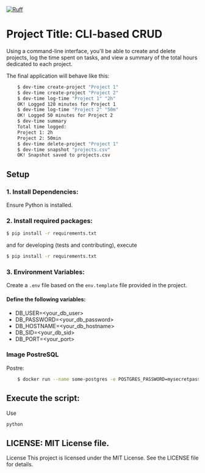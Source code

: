 [![Ruff](https://img.shields.io/endpoint?url=https://raw.githubusercontent.com/astral-sh/ruff/main/assets/badge/v2.json)](https://github.com/astral-sh/ruff)

# Project Title:  CLI-based CRUD
Using a command-line interface, you'll be able to create and delete projects, log the time spent on tasks, and view a summary of the total hours dedicated to each project.


The final application will behave like this:
```sh
    $ dev-time create-project "Project 1"
    $ dev-time create-project "Project 2"
    $ dev-time log-time "Project 1" "2h"
    OK! Logged 120 minutes for Project 1
    $ dev-time log-time "Project 2" "50m"
    OK! Logged 50 minutes for Project 2
    $ dev-time summary
    Total time logged:
    Project 1: 2h
    Project 2: 50min
    $ dev-time delete-project "Project 1"
    $ dev-time snapshot "projects.csv"
    OK! Snapshot saved to projects.csv
```


## Setup
### 1. Install Dependencies:

Ensure Python is installed.


### 2. Install required packages:

``` sh 
$ pip install -r requirements.txt
```
and for developing (tests and contributing), execute
``` sh 
$ pip install -r requirements.txt
```

### 3. Environment Variables:


Create a `.env` file based on the `env.template` file provided in the project.


#### Define the following variables:

- DB_USER=<your_db_user>
- DB_PASSWORD=<your_db_password>
- DB_HOSTNAME=<your_db_hostname>
- DB_SID=<your_db_sid>
- DB_PORT=<your_port>

### Image PostreSQL 
Postre:
``` sh 
    $ docker run --name some-postgres -e POSTGRES_PASSWORD=mysecretpassword -e POSTGRES_DB=departements -p 5432:5432 postgres

```

## Execute the script:
Use 
``` sh 
python 
```


## LICENSE: MIT License file.
License
This project is licensed under the MIT License. See the LICENSE file for details.